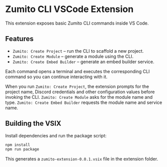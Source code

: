 # Zumito CLI VSCode Extension

This extension exposes basic Zumito CLI commands inside VS Code.

## Features
- `Zumito: Create Project` – run the CLI to scaffold a new project.
- `Zumito: Create Module` – generate a module using the CLI.
- `Zumito: Create Embed Builder` – generate an embed builder service.

Each command opens a terminal and executes the corresponding CLI command so you can continue interacting with it.

When you run `Zumito: Create Project`, the extension prompts for the project name, Discord credentials and other configuration values before invoking the CLI. `Zumito: Create Module` asks for the module name and type. `Zumito: Create Embed Builder` requests the module name and service name.

## Building the VSIX

Install dependencies and run the package script:

```bash
npm install
npm run package
```

This generates a `zumito-extension-0.0.1.vsix` file in the extension folder.
